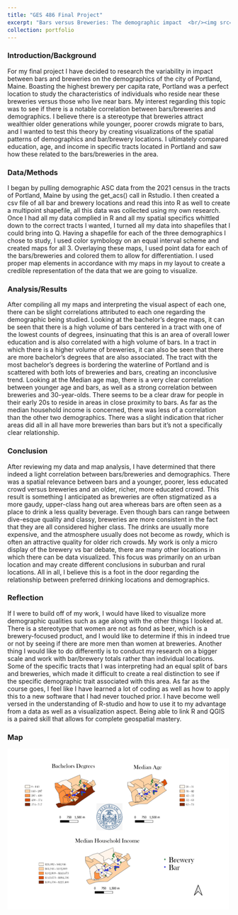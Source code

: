 ```yaml
---
title: "GES 486 Final Project"
excerpt: "Bars versus Breweries: The demographic impact  <br/><img src='/images/Thumbnail.png'> <br/>" 
collection: portfolio
---
```

### Introduction/Background 
For my final project I have decided to research the variability in impact between bars and breweries on the demographics of the city of Portland, Maine. Boasting the highest brewery per capita rate, Portland was a perfect location to study the characteristics of individuals who reside near these breweries versus those who live near bars. My interest regarding this topic was to see if there is a notable correlation between bars/breweries and demographics. I believe there is a stereotype that breweries attract wealthier older generations while younger, poorer crowds migrate to bars, and I wanted to test this theory by creating visualizations of the spatial patterns of demographics and bar/brewery locations. I ultimately compared education, age, and income in specific tracts located in Portland and saw how these related to the bars/breweries in the area.

### Data/Methods
I began by pulling demographic ASC data from the 2021 census in the tracts of Portland, Maine by using the get_acs() call in Rstudio. I then created a csv file of all bar and brewery locations and read this into R as well to create a multipoint shapefile, all this data was collected using my own research. Once I had all my data complied in R and all my spatial specifics whittled down to the correct tracts I wanted, I turned all my data into shapefiles that I could bring into Q. Having a shapefile for each of the three demographics I chose to study, I used color symbology on an equal interval scheme and created maps for all 3. Overlaying these maps, I used point data for each of the bars/breweries and colored them to allow for differentiation. I used proper map elements in accordance with my maps in my layout to create a credible representation of the data that we are going to visualize. 

### Analysis/Results
After compiling all my maps and interpreting the visual aspect of each one, there can be slight correlations attributed to each one regarding the demographic being studied. Looking at the bachelor’s degree maps, it can be seen that there is a high volume of bars centered in a tract with one of the lowest counts of degrees, insinuating that this is an area of overall lower education and is also correlated with a high volume of bars. In a tract in which there is a higher volume of breweries, it can also be seen that there are more bachelor’s degrees that are also associated. The tract with the most bachelor’s degrees is bordering the waterline of Portland and is scattered with both lots of breweries and bars, creating an inconclusive trend. Looking at the Median age map, there is a very clear correlation between younger age and bars, as well as a strong correlation between breweries and 30-year-olds. There seems to be a clear draw for people in their early 20s to reside in areas in close proximity to bars. As far as the median household income is concerned, there was less of a correlation than the other two demographics. There was a slight indication that richer areas did all in all have more breweries than bars but it’s not a specifically clear relationship.

### Conclusion
After reviewing my data and map analysis, I have determined that there indeed a light correlation between bars/breweries and demographics. There was a spatial relevance between bars and a younger, poorer, less educated crowd versus breweries and an older, richer, more educated crowd. This result is something I anticipated as breweries are often stigmatized as a more gaudy, upper-class hang out area whereas bars are often seen as a place to drink a less quality beverage. Even though bars can range between dive-esque quality and classy, breweries are more consistent in the fact that they are all considered higher class. The drinks are usually more expensive, and the atmosphere usually does not become as rowdy, which is often an attractive quality for older rich crowds. My work is only a micro display of the brewery vs bar debate, there are many other locations in which there can be data visualized. This focus was primarily on an urban location and may create different conclusions in suburban and rural locations. All in all, I believe this is a foot in the door regarding the relationship between preferred drinking locations and demographics.

### Reflection
If I were to build off of my work, I would have liked to visualize more demographic qualities such as age along with the other things I looked at. There is a stereotype that women are not as fond as beer, which is a brewery-focused product, and I would like to determine if this in indeed true or not by seeing if there are more men than women at breweries. Another thing I would like to do differently is to conduct my research on a bigger scale and work with bar/brewery totals rather than individual locations. Some of the specific tracts that I was interpreting had an equal split of bars and breweries, which made it difficult to create a real distinction to see if the specific demographic trait associated with this area. As far as the course goes, I feel like I have learned a lot of coding as well as how to apply this to a new software that I had never touched prior. I have become well versed in the understanding of R-studio and how to use it to my advantage from a data as well as a visualization aspect. Being able to link R and QGIS is a paired skill that allows for complete geospatial mastery. 

### Map
<img src="/images/Thumbnail.png"/>
